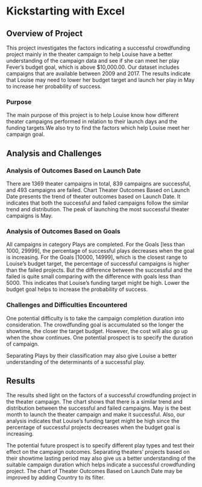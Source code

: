 # Kickstarting with Excel
## Overview of Project
This project investigates the factors indicating a successful crowdfunding project mainly in the theater campaign to help Louise have a better understanding of the campaign data and see if she can meet her play Fever’s budget goal, which is above $10,000.00. Our dataset includes campaigns that are available between 2009 and 2017. The results indicate that Louise may need to lower her budget target and launch her play in May to increase her probability of success.
### Purpose
The main purpose of this project is to help Louise know how different theater campaigns performed in relation to their launch days and the funding targets.We also try to find the factors which help Louise meet her campaign goal.

## Analysis and Challenges
### Analysis of Outcomes Based on Launch Date
There are 1369 theater campaigns in total, 839 campaigns are successful, and 493 campaigns are failed. Chart Theater Outcomes Based on Launch Date presents the trend of theater outcomes based on Launch Date. It indicates that both the successful and failed campaigns follow the similar trend and distribution. The peak of launching the most successful theater campaigns is May. 
### Analysis of Outcomes Based on Goals
All campaigns in category Plays are completed. For the Goals [less than 1000, 29999], the percentage of successful plays decreases when the goal is increasing. For the Goals [10000, 14999], which is the closest range to Louise’s budget target, the percentage of successful campaigns is higher than the failed projects. But the difference between the successful and the failed is quite small comparing with the difference with goals less than 5000. This indicates that Louise’s funding target might be high. Lower the budget goal helps to increase the probability of success.
### Challenges and Difficulties Encountered
One potential difficulty is to take the campaign completion duration into consideration. The crowdfunding goal is accumulated so the longer the showtime, the closer the target budget. However, the cost will also go up when the show continues. One potential prospect is to specify the duration of campaign.

Separating Plays by their classification may also give Louise a better understanding of the determinants of a successful play.

## Results
The results shed light on the factors of a successful crowdfunding project in the theater campaign. The chart shows that there is a similar trend and distribution between the successful and failed campaigns. May is the best month to launch the theater campaign and make it successful.  Also, our analysis indicates that Louise’s funding target might be high since the percentage of successful projects decreases when the budget goal is increasing.

The potential future prospect is to specify different play types and test their effect on the campaign outcomes. Separating theaters’ projects based on their showtime lasting period may also give us a better understanding of the suitable campaign duration which helps indicate a successful crowdfunding project. The chart of Theater Outcomes Based on Launch Date may be improved by adding Country to its filter.

